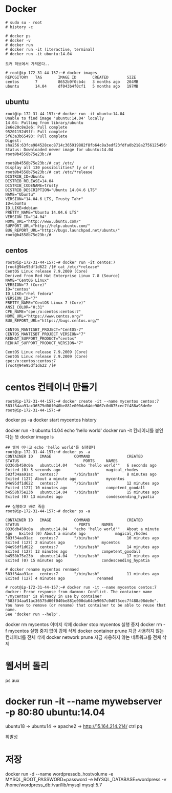 # Docker

```commandline
# sudo su - root
# history -c

# docker ps
# docker -v
# docker run
# docker run -it (iteractive, terminal)
# docker run -it ubuntu:14.04

도커 허브에서 가져온다..

# root@ip-172-31-44-157:~# docker images
REPOSITORY   TAG       IMAGE ID       CREATED        SIZE
centos       7         8652b9f0cb4c   3 months ago   204MB
ubuntu       14.04     df043b4f0cf1   5 months ago   197MB
```

## ubuntu
```commandline
root@ip-172-31-44-157:~# docker run -it ubuntu:14.04
Unable to find image 'ubuntu:14.04' locally
14.04: Pulling from library/ubuntu
2e6e20c8e2e6: Pull complete 
95201152d9ff: Pull complete 
5f63a3b65493: Pull complete 
Digest: sha256:63fce984528cec8714c365919882f8fb64c8a3edf23fdfa0b218a2756125456f
Status: Downloaded newer image for ubuntu:14.04
root@b4558b75e23b:/# 

root@b4558b75e23b:/# cat /etc/
Display all 130 possibilities? (y or n)
root@b4558b75e23b:/# cat /etc/*release
DISTRIB_ID=Ubuntu
DISTRIB_RELEASE=14.04
DISTRIB_CODENAME=trusty
DISTRIB_DESCRIPTION="Ubuntu 14.04.6 LTS"
NAME="Ubuntu"
VERSION="14.04.6 LTS, Trusty Tahr"
ID=ubuntu
ID_LIKE=debian
PRETTY_NAME="Ubuntu 14.04.6 LTS"
VERSION_ID="14.04"
HOME_URL="http://www.ubuntu.com/"
SUPPORT_URL="http://help.ubuntu.com/"
BUG_REPORT_URL="http://bugs.launchpad.net/ubuntu/"
root@b4558b75e23b:/# 
```

## centos
```commandline
root@ip-172-31-44-157:~# docker run -it centos:7
[root@94e95df1d622 /]# cat /etc/*release*
CentOS Linux release 7.9.2009 (Core)
Derived from Red Hat Enterprise Linux 7.8 (Source)
NAME="CentOS Linux"
VERSION="7 (Core)"
ID="centos"
ID_LIKE="rhel fedora"
VERSION_ID="7"
PRETTY_NAME="CentOS Linux 7 (Core)"
ANSI_COLOR="0;31"
CPE_NAME="cpe:/o:centos:centos:7"
HOME_URL="https://www.centos.org/"
BUG_REPORT_URL="https://bugs.centos.org/"

CENTOS_MANTISBT_PROJECT="CentOS-7"
CENTOS_MANTISBT_PROJECT_VERSION="7"
REDHAT_SUPPORT_PRODUCT="centos"
REDHAT_SUPPORT_PRODUCT_VERSION="7"

CentOS Linux release 7.9.2009 (Core)
CentOS Linux release 7.9.2009 (Core)
cpe:/o:centos:centos:7
[root@94e95df1d622 /]#
```

# centos 컨테이너 만들기
```commandline
root@ip-172-31-44-157:~# docker create -it --name mycentos centos:7
583f34aa91ac36575d00f040be881e000da64de9067c0d075cec7f488a98de0e
root@ip-172-31-44-157:~# 
```

docker ps -a
docker start mycentos
history

docker run -it ubuntu:14.04 echo 'hello world'
docker run -it 컨테이너를 붙인다는 뜻
docker image ls 

```commandline
## 쉘이 아니고 echo 'hello world'를 실행했다
root@ip-172-31-44-157:~# docker ps -a
CONTAINER ID   IMAGE          COMMAND                CREATED          STATUS                            PORTS     NAMES
0336db450c0a   ubuntu:14.04   "echo 'hello world'"   6 seconds ago    Exited (0) 5 seconds ago                    magical_rhodes
583f34aa91ac   centos:7       "/bin/bash"            8 minutes ago    Exited (127) About a minute ago             mycentos
94e95df1d622   centos:7       "/bin/bash"            12 minutes ago   Exited (127) 10 minutes ago                 competent_goodall
b4558b75e23b   ubuntu:14.04   "/bin/bash"            15 minutes ago   Exited (0) 13 minutes ago                   condescending_hypatia

## 실행하고 바로 죽음
root@ip-172-31-44-157:~# docker ps -a

CONTAINER ID   IMAGE          COMMAND                CREATED              STATUS                          PORTS     NAMES
0336db450c0a   ubuntu:14.04   "echo 'hello world'"   About a minute ago   Exited (0) About a minute ago             magical_rhodes
583f34aa91ac   centos:7       "/bin/bash"            10 minutes ago       Exited (127) 2 minutes ago                mycentos
94e95df1d622   centos:7       "/bin/bash"            14 minutes ago       Exited (127) 12 minutes ago               competent_goodall
b4558b75e23b   ubuntu:14.04   "/bin/bash"            17 minutes ago       Exited (0) 15 minutes ago                 condescending_hypatia
```
	
```commandline
# docker rename mycentos renmaed
583f34aa91ac   centos:7       "/bin/bash"            11 minutes ago   Exited (127) 4 minutes ago              renamed

# root@ip-172-31-44-157:~# docker run -it --name mycentos centos:7
docker: Error response from daemon: Conflict. The container name "/mycentos" is already in use by container "583f34aa91ac36575d00f040be881e000da64de9067c0d075cec7f488a98de0e". You have to remove (or rename) that container to be able to reuse that name.
See 'docker run --help'.
```

docker rm mycentos 이미지 삭제
docker stop mycentos 실행 중지 
docker rm -f mycentos 실행 중지 없이 강제 삭제
docker container prune 지금 사용하지 않는 컨테이너를 전체 삭제
docker network prune 지금 사용하지 않는 네트워크를 전체 삭제

# 웹서버 돌리
ps aux

# docker run -it --name mywebserver -p 80:80 ubuntu:14.04
ubuntu18 -> ubuntu14 -> apache2 -> http://15.164.214.214/
ctrl pq

휘발성

# 저장
docker run -d --name wordpressdb_hostvolume -e MYSQL_ROOT_PASSWORD=password -e MYSQL_DATABASE=wordpress -v /home/wordpress_db:/var/lib/mysql mysql:5.7
